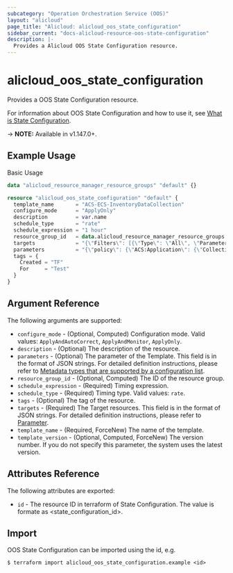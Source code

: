 ```yaml
---
subcategory: "Operation Orchestration Service (OOS)"
layout: "alicloud"
page_title: "Alicloud: alicloud_oos_state_configuration"
sidebar_current: "docs-alicloud-resource-oos-state-configuration"
description: |-
  Provides a Alicloud OOS State Configuration resource.
---
```


# alicloud\_oos\_state\_configuration

Provides a OOS State Configuration resource.

For information about OOS State Configuration and how to use it, see [What is State Configuration](https://www.alibabacloud.com/help/en/doc-detail/208728.html).

-> **NOTE:** Available in v1.147.0+.

## Example Usage

Basic Usage

```terraform
data "alicloud_resource_manager_resource_groups" "default" {}

resource "alicloud_oos_state_configuration" "default" {
  template_name       = "ACS-ECS-InventoryDataCollection"
  configure_mode      = "ApplyOnly"
  description         = var.name
  schedule_type       = "rate"
  schedule_expression = "1 hour"
  resource_group_id   = data.alicloud_resource_manager_resource_groups.default.ids.0
  targets             = "{\"Filters\": [{\"Type\": \"All\", \"Parameters\": {\"InstanceChargeType\": \"PrePaid\"}}], \"ResourceType\": \"ALIYUN::ECS::Instance\"}"
  parameters          = "{\"policy\": {\"ACS:Application\": {\"Collection\": \"Enabled\"}}}"
  tags = {
    Created = "TF"
    For     = "Test"
  }
}
```

## Argument Reference

The following arguments are supported:

* `configure_mode` - (Optional, Computed) Configuration mode. Valid values: `ApplyAndAutoCorrect`, `ApplyAndMonitor`, `ApplyOnly`.
* `description` - (Optional) The description of the resource.
* `parameters` - (Optional) The parameter of the Template. This field is in the format of JSON strings. For detailed definition instructions, please refer to [Metadata types that are supported by a configuration list](https://www.alibabacloud.com/help/en/doc-detail/208276.html).
* `resource_group_id` - (Optional, Computed) The ID of the resource group.
* `schedule_expression` - (Required) Timing expression.
* `schedule_type` - (Required) Timing type. Valid values: `rate`.
* `tags` - (Optional) The tag of the resource.
* `targets` - (Required) The Target resources.  This field is in the format of JSON strings. For detailed definition instructions, please refer to [Parameter](https://www.alibabacloud.com/help/en/doc-detail/120674.html).
* `template_name` - (Required, ForceNew) The name of the template.
* `template_version` - (Optional, Computed, ForceNew) The version number. If you do not specify this parameter, the system uses the latest version.

## Attributes Reference

The following attributes are exported:

* `id` - The resource ID in terraform of State Configuration. The value is formate as <state_configuration_id>.

## Import

OOS State Configuration can be imported using the id, e.g.

```
$ terraform import alicloud_oos_state_configuration.example <id>
```